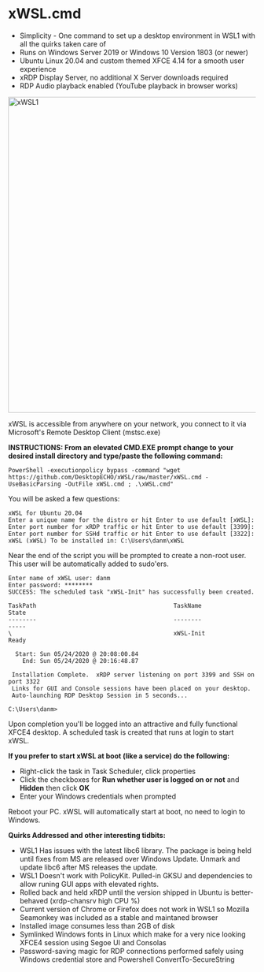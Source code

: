 # xWSL.cmd

- Simplicity - One command to set up a desktop environment in WSL1 with all the quirks taken care of
- Runs on Windows Server 2019 or Windows 10 Version 1803 (or newer)
- Ubuntu Linux 20.04 and custom themed XFCE 4.14 for a smooth user experience
- xRDP Display Server, no additional X Server downloads required
- RDP Audio playback enabled (YouTube playback in browser works)

<img width="641" alt="xWSL1" src="https://user-images.githubusercontent.com/33142753/82766604-ea801680-9df6-11ea-9045-6ab9540a5424.png">

xWSL is accessible from anywhere on your network, you connect to it via Microsoft's Remote Desktop Client (mstsc.exe)

**INSTRUCTIONS:  From an elevated CMD.EXE prompt change to your desired install directory and type/paste the following command:**

```
PowerShell -executionpolicy bypass -command "wget https://github.com/DesktopECHO/xWSL/raw/master/xWSL.cmd -UseBasicParsing -OutFile xWSL.cmd ; .\xWSL.cmd"
```

You will be asked a few questions:

```
xWSL for Ubuntu 20.04
Enter a unique name for the distro or hit Enter to use default [xWSL]: 
Enter port number for xRDP traffic or hit Enter to use default [3399]: 
Enter port number for SSHd traffic or hit Enter to use default [3322]: 
xWSL (xWSL) To be installed in: C:\Users\danm\xWSL
```

Near the end of the script you will be prompted to create a non-root user.  This user will be automatically added to sudo'ers.

```
Enter name of xWSL user: danm
Enter password: ********
SUCCESS: The scheduled task "xWSL-Init" has successfully been created.

TaskPath                                       TaskName                          State
--------                                       --------                          -----
\                                              xWSL-Init                         Ready

  Start: Sun 05/24/2020 @ 20:08:00.84
    End: Sun 05/24/2020 @ 20:16:48.87

 Installation Complete.  xRDP server listening on port 3399 and SSH on port 3322
 Links for GUI and Console sessions have been placed on your desktop.
 Auto-launching RDP Desktop Session in 5 seconds...

C:\Users\danm>
```

Upon completion you'll be logged into an attractive and fully functional XFCE4 desktop.  A scheduled task is created that runs at login to start xWSL. 

   **If you prefer to start xWSL at boot (like a service) do the following:**

   - Right-click the task in Task Scheduler, click properties
   - Click the checkboxes for **Run whether user is logged on or not** and **Hidden** then click **OK**
   - Enter your Windows credentials when prompted

   Reboot your PC.  xWSL will automatically start at boot, no need to login to Windows.

**Quirks Addressed and other interesting tidbits:**
- WSL1 Has issues with the latest libc6 library.  The package is being held until fixes from MS are released over Windows Update.  Unmark and update libc6 after MS releases the update.
- WSL1 Doesn't work with PolicyKit.  Pulled-in GKSU and dependencies to allow runing GUI apps with elevated rights.  
- Rolled back and held xRDP until the version shipped in Ubuntu is better-behaved (xrdp-chansrv high CPU %)
- Current version of Chrome or Firefox does not work in WSL1 so Mozilla Seamonkey was included as a stable and maintaned browser
- Installed image consumes less than 2GB of disk
- Symlinked Windows fonts in Linux which make for a very nice looking XFCE4 session using Segoe UI and Consolas
- Password-saving magic for RDP connections performed safely using Windows credential store and Powershell ConvertTo-SecureString 
